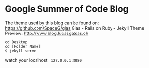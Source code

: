 # Google Summer of Code Blog
The theme used by this blog can be found on: https://github.com/SpaceG/glas
Glas - Rails on Ruby - Jekyll Theme
Preview: http://www.blog.lucasgatsas.ch


<code>cd Desktop </code><br>
<code>cd [Folder Name] </code><br>
<code>$ jekyll serve </code>

watch your localhost <code> 127.0.0.1:8080 </code>
